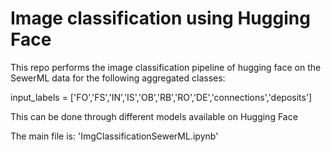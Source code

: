 # Image classification using Hugging Face

This repo performs the image classification pipeline of hugging face on the SewerML data for the following aggregated classes:

input_labels = ['FO','FS','IN','IS','OB','RB','RO','DE','connections','deposits']

This can be done through different models available on Hugging Face

The main file is: 'ImgClassificationSewerML.ipynb'

